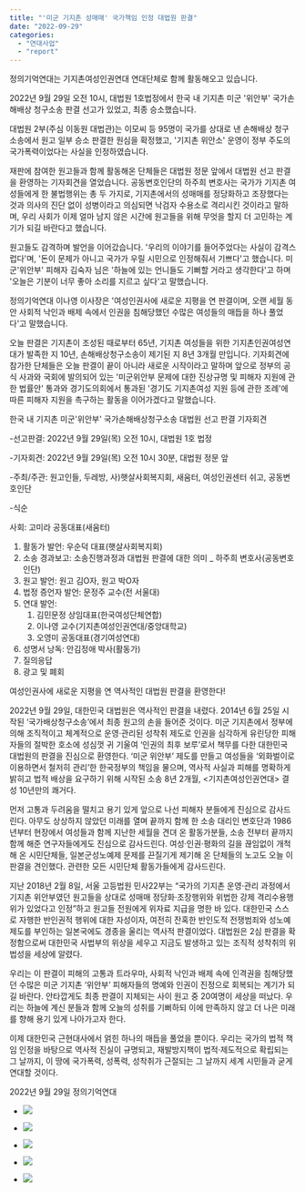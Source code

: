 ```yaml
---
title: "'미군 기지촌 성매매' 국가책임 인정 대법원 판결"
date: "2022-09-29"
categories: 
  - "연대사업"
  - "report"
---
```


정의기억연대는 기지촌여성인권연대 연대단체로 함께 활동해오고 있습니다.

2022년 9월 29일 오전 10시, 대법원 1호법정에서 한국 내 기지촌 미군 '위안부' 국가손해배상 청구소송 판결 선고가 있었고, 최종 승소했습니다.

대법원 2부(주심 이동원 대법관)는 이모씨 등 95명이 국가를 상대로 낸 손해배상 청구 소송에서 원고 일부 승소 판결한 원심을 확정했고, '기지촌 위안소' 운영이 정부 주도의 국가폭력이었다는 사실을 인정하였습니다.

재판에 참여한 원고들과 함께 활동해온 단체들은 대법원 정문 앞에서 대법원 선고 판결을 환영하는 기자회견을 열었습니다. 공동변호인단의 하주희 변호사는 국가가 기지촌 여성들에게 한 불법행위는 총 두 가지로, 기지촌에서의 성매매를 정당화하고 조장했다는 것과 의사의 진단 없이 성병이라고 의심되면 낙검자 수용소로 격리시킨 것이라고 말하며, 우리 사회가 이제 얼마 남지 않은 시간에 원고들을 위해 무엇을 할지 더 고민하는 계기가 되길 바란다고 했습니다.

원고들도 감격하며 발언을 이어갔습니다. '우리의 이야기를 들어주었다는 사실이 감격스럽다'며, '돈이 문제가 아니고 국가가 우릴 시민으로 인정해줘서 기쁘다'고 했습니다. 미군'위안부' 피해자 김숙자 님은 '하늘에 있는 언니들도 기뻐할 거라고 생각한다'고 하며 '오늘은 기분이 너무 좋아 소리를 지르고 싶다'고 말했습니다.

정의기억연대 이나영 이사장은 '여성인권사에 새로운 지평을 연 판결이며, 오랜 세월 동안 사회적 낙인과 배제 속에서 인권을 침해당했던 수많은 여성들의 매듭을 하나 풀었다'고 말했습니다.

오늘 판결은 기지촌이 조성된 때로부터 65년, 기지촌 여성들을 위한 기지촌인권여성연대가 발족한 지 10년, 손해배상청구소송이 제기된 지 8년 3개월 만입니다. 기자회견에 참가한 단체들은 오늘 판결이 끝이 아니라 새로운 시작이라고 말하며 앞으로 정부의 공식 사과와 국회에 발의되어 있는 '미군위안부 문제에 대한 진상규명 및 피해자 지원에 관한 법률안' 통과와 경기도의회에서 통과된 '경기도 기지촌여성 지원 등에 관한 조례'에 따른 피해자 지원을 촉구하는 활동을 이어가겠다고 말했습니다.

한국 내 기지촌 미군'위안부' 국가손해배상청구소송 대법원 선고 판결 기자회견

\-선고판결: 2022년 9월 29일(목) 오전 10시, 대법원 1호 법정

\-기자회견: 2022년 9월 29일(목) 오전 10시 30분, 대법원 정문 앞

\-주최/주관: 원고인들, 두레방, 사)햇살사회복지회, 새움터, 여성인권센터 쉬고, 공동변호인단

\-식순

사회: 고미라 공동대표(새움터)

1. 활동가 발언: 우순덕 대표(햇살사회복지회)
2. 소송 경과보고: 소송진행과정과 대법원 판결에 대한 의미 \_ 하주희 변호사(공동변호인단)
3. 원고 발언: 원고 김O자, 원고 박O자
4. 법정 증언자 발언: 문정주 교수(전 서울대)
5. 연대 발언:
    1. 김민문정 상임대표(한국여성단체연합)
    2. 이나영 교수(기지촌여성인권연대/중앙대학교)
    3. 오영미 공동대표(경기여성연대)
6. 성명서 낭독: 안김정애 박사(활동가)
7. 질의응답
8. 광고 및 폐회

여성인권사에 새로운 지평을 연 역사적인 대법원 판결을 환영한다!

2022년 9월 29일, 대한민국 대법원은 역사적인 판결을 내렸다. 2014년 6월 25일 시작된 ‘국가배상청구소송’에서 최종 원고의 손을 들어준 것이다. 미군 기지촌에서 정부에 의해 조직적이고 체계적으로 운영·관리된 성착취 제도로 인권을 심각하게 유린당한 피해자들의 절박한 호소에 성심껏 귀 기울여 ‘인권의 최후 보루’로서 책무를 다한 대한민국 대법원의 판결을 진심으로 환영한다. ‘미군 위안부’ 제도를 만들고 여성들을 ‘외화벌이로 이용하면서 철저히 관리’한 한국정부의 책임을 물으며, 역사적 사실과 피해를 명확하게 밝히고 법적 배상을 요구하기 위해 시작된 소송 8년 2개월, <기지촌여성인권연대> 결성 10년만의 쾌거다.

먼저 고통과 두려움을 떨치고 용기 있게 앞으로 나선 피해자 분들에게 진심으로 감사드린다. 아무도 상상하지 않았던 미래를 열며 끝까지 함께 한 소송 대리인 변호단과 1986년부터 현장에서 여성들과 함께 지난한 세월을 견뎌 온 활동가분들, 소송 전부터 끝까지 함께 해준 연구자들에게도 진심으로 감사드린다. 여성·인권·평화의 길을 끊임없이 개척해 온 시민단체들, 일본군성노예제 문제를 끈질기게 제기해 온 단체들의 노고도 오늘 이 판결을 견인했다. 관련한 모든 시민단체 활동가들에게 감사드린다.

지난 2018년 2월 8일, 서울 고등법원 민사22부는 “국가의 기지촌 운영·관리 과정에서 기지촌 위안부였던 원고들을 상대로 성매매 정당화·조장행위와 위법한 강제 격리수용행위가 있었다고 인정”하고 원고들 전원에게 위자료 지급을 명한 바 있다. 대한민국 스스로 자행한 반인권적 행위에 대한 자성이자, 여전히 잔혹한 반인도적 전쟁범죄와 성노예제도를 부인하는 일본국에도 경종을 울리는 역사적 판결이었다. 대법원은 2심 판결을 확정함으로써 대한민국 사법부의 위상을 세우고 지금도 발생하고 있는 조직적 성착취의 위법성을 세상에 알렸다.

우리는 이 판결이 피해의 고통과 트라우마, 사회적 낙인과 배제 속에 인격권을 침해당했던 수많은 미군 기지촌 ‘위안부’ 피해자들의 명예와 인권이 진정으로 회복되는 계기가 되길 바란다. 안타깝게도 최종 판결이 지체되는 사이 원고 중 20여명이 세상을 떠났다. 우리는 하늘에 계신 분들과 함께 오늘의 성취를 기뻐하되 이에 만족하지 않고 더 나은 미래를 향해 용기 있게 나아가고자 한다.

이제 대한민국 근현대사에서 얽힌 하나의 매듭을 풀었을 뿐이다. 우리는 국가의 법적 책임 인정을 바탕으로 역사적 진실이 규명되고, 재발방지책이 법적·제도적으로 확립되는 그 날까지, 이 땅에 국가폭력, 성폭력, 성착취가 근절되는 그 날까지 세계 시민들과 굳게 연대할 것이다.

2022년 9월 29일 정의기억연대

- ![](https://r2.womenandwar.net/2022/09/photo_2022-09-29_15-06-41-1024x577.jpg)
    
- ![](https://r2.womenandwar.net/2022/09/20220929_110045-1024x577.jpg)
    
- ![](https://r2.womenandwar.net/2022/09/IMG_20220929_121429_070-1024x577.jpg)
    
- ![](https://r2.womenandwar.net/2022/09/IMG_20220929_121428_925-1024x577.jpg)
    
- ![](https://r2.womenandwar.net/2022/09/20220929_111056-1024x577.jpg)
